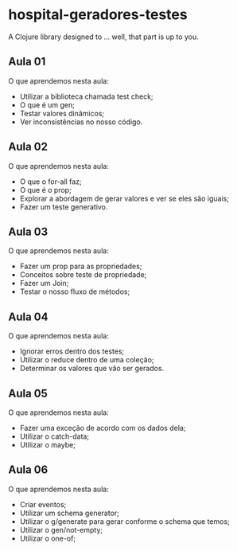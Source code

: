 # hospital-geradores-testes

A Clojure library designed to ... well, that part is up to you.

## Aula 01
O que aprendemos nesta aula:

- Utilizar a biblioteca chamada test check;
- O que é um gen;
- Testar valores dinâmicos;
- Ver inconsistências no nosso código.

## Aula 02

O que aprendemos nesta aula:

- O que o for-all faz;
- O que é o prop;
- Explorar a abordagem de gerar valores e ver se eles são iguais;
- Fazer um teste generativo.

## Aula 03

O que aprendemos nesta aula:

- Fazer um prop para as propriedades;
- Conceitos sobre teste de propriedade;
- Fazer um Join;
- Testar o nosso fluxo de métodos;

## Aula 04

O que aprendemos nesta aula:

- Ignorar erros dentro dos testes;
- Utilizar o reduce dentro de uma coleção;
- Determinar os valores que vão ser gerados.

## Aula 05

O que aprendemos nesta aula:

- Fazer uma exceção de acordo com os dados dela;
- Utilizar o catch-data;
- Utilizar o maybe;

## Aula 06

O que aprendemos nesta aula:

- Criar eventos;
- Utilizar um schema generator;
- Utilizar o g/generate para gerar conforme o schema que temos;
- Utilizar o gen/not-empty;
- Utilizar o one-of;